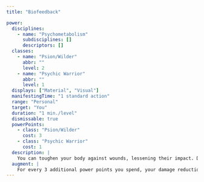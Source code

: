 ```yaml
---
title: "Biofeedback"

power:
  disciplines:
    - name: "Psychometabolism"
      subdisciplines: []
      descriptors: []
  classes:
    - name: "Psion/Wilder"
      abbr: ""
      level: 2
    - name: "Psychic Warrior"
      abbr: ""
      level: 1
  displays: ["Material", "Visual"]
  manifestingTime: "1 standard action"
  range: "Personal"
  target: "You"
  duration: "1 min./level"
  dismissable: true
  powerPoints:
    - class: "Psion/Wilder"
      cost: 3
    - class: "Psychic Warrior"
      cost: 1
  description: |
    You can toughen your body against wounds, lessening their impact. During the duration of this power, you gain damage reduction 2/-.
  augment: |
    For every 3 additional power points you spend, your damage reduction increases by 1.
---
```

